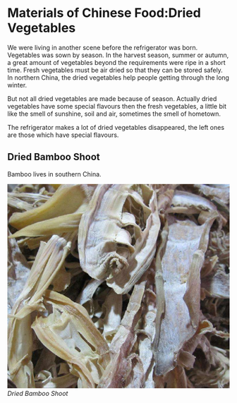 # Materials of Chinese Food:Dried Vegetables

We were living in another scene before the refrigerator was born. Vegetables was sown by season. In the harvest season, summer or autumn, a great amount of vegetables beyond the requirements were ripe in a short time. Fresh vegetables must be air dried so that they can be stored safely. In northern China, the dried vegetables help people getting through the long winter. 



But not all dried vegetables are made because of season. Actually dried vegetables have some special flavours then the fresh vegetables, a little bit like the smell of sunshine, soil and air, sometimes the smell of hometown. 



The refrigerator makes a lot of dried vegetables disappeared, the left ones are those which have special flavours.



## Dried Bamboo Shoot

Bamboo lives in southern China. 

![Dried Bamboo Shoot](driedBambooShoot.jpeg)
*Dried Bamboo Shoot*

